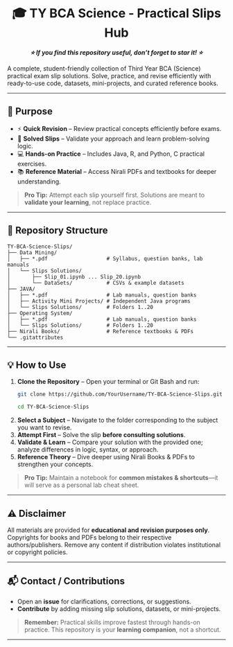 

 <h1 align="center">🎓 TY BCA Science - Practical Slips Hub </h1> 

<p align="center">
    <b><i>⭐ If you find this repository useful, don’t forget to star it! ⭐</i></b>
</p>

A complete, student-friendly collection of Third Year BCA (Science) practical exam slip solutions. Solve, practice, and revise efficiently with ready-to-use code, datasets, mini-projects, and curated reference books.

---

## 🎯 Purpose

- ⚡ **Quick Revision** – Review practical concepts efficiently before exams.  
- 🧩 **Solved Slips** – Validate your approach and learn problem-solving logic.  
- 💻 **Hands-on Practice** – Includes Java, R, and Python, C practical exercises.  
- 📚 **Reference Material** – Access Nirali PDFs and textbooks for deeper understanding.  

> **Pro Tip:** Attempt each slip yourself first. Solutions are meant to **validate your learning**, not replace practice.

---

## 📂 Repository Structure

```
TY-BCA-Science-Slips/
├── Data Mining/
│   ├── *.pdf                   # Syllabus, question banks, lab manuals
│   └── Slips Solutions/
│       ├── Slip_01.ipynb ... Slip_20.ipynb
│       └── DataSets/           # CSVs & example datasets
├── JAVA/
│   ├── *.pdf                   # Lab manuals, question banks
│   ├── Activity Mini Projects/ # Independent Java programs
│   └── Slips Solutions/        # Folders 1..20
├── Operating System/
│   ├── *.pdf                   # Lab manuals, question banks
│   └── Slips Solutions/        # Folders 1..20
├── Nirali Books/               # Reference textbooks & PDFs
└── .gitattributes
```

---

## 💡 How to Use

1. **Clone the Repository** – Open your terminal or Git Bash and run:  
   ```bash
   git clone https://github.com/YourUsername/TY-BCA-Science-Slips.git
   ```
   ```bash
   cd TY-BCA-Science-Slips
   ```
2. **Select a Subject** – Navigate to the folder corresponding to the subject you want to revise.  
3. **Attempt First** – Solve the slip **before consulting solutions**.  
4. **Validate & Learn** – Compare your solution with the provided one; analyze differences in logic, syntax, or approach.   
5. **Reference Theory** – Dive deeper using Nirali Books & PDFs to strengthen your concepts.

> **Pro Tip:** Maintain a notebook for **common mistakes & shortcuts**—it will serve as a personal lab cheat sheet.

---

## ⚠️ Disclaimer

All materials are provided for **educational and revision purposes only**. Copyrights for books and PDFs belong to their respective authors/publishers. Remove any content if distribution violates institutional or copyright policies.

---

## 📬 Contact / Contributions

- Open an **issue** for clarifications, corrections, or suggestions.  
- **Contribute** by adding missing slip solutions, datasets, or mini-projects.  

> **Remember:** Practical skills improve fastest through hands-on practice. This repository is your **learning companion**, not a shortcut.

---

